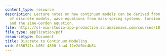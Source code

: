 ```yaml
---
content_type: resource
description: Lecture notes on how continuum models can be derived from special limits
  of discrete models, wave equations from mass-spring systems, torsion coupled pendulums,
  and the sine-Gordon equation.
file: https://ol-ocw-studio-app-production.s3.amazonaws.com/courses/18-306-advanced-partial-differential-equations-with-applications-fall-2009/0356741cb05f4800faa412e2d9bc4b84_MIT18_306f09_lec25_Discrete_to_Contin.pdf
file_type: application/pdf
resourcetype: Document
title: Discrete to Continuum Modeling
uid: 0356741c-b05f-4800-faa4-12e2d9bc4b84
---
```


